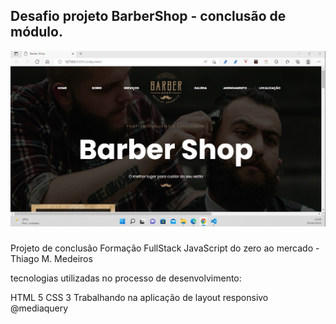 ## Desafio projeto BarberShop - conclusão de módulo.
<img src="images/projetobabershop.png">

###

Projeto de conclusão Formação FullStack JavaScript do zero ao mercado - Thiago M. Medeiros

tecnologias utilizadas no processo de desenvolvimento:

HTML 5 CSS 3 Trabalhando na aplicação de layout responsivo @mediaquery

##


